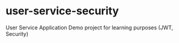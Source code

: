 # user-service-security
User Service Application Demo project for learning purposes (JWT, Security)
